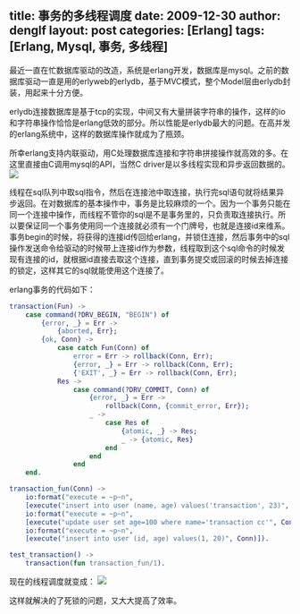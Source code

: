 title: 事务的多线程调度
date: 2009-12-30
author: denglf
layout: post
categories: [Erlang]
tags: [Erlang, Mysql, 事务, 多线程]
---
最近一直在忙数据库驱动的改造，系统是erlang开发，数据库是mysql。之前的数据库驱动一直是用的erlyweb的erlydb，基于MVC模式，整个Model层由erlydb封装，用起来十分方便。
<!--more-->
erlydb连接数据库是基于tcp的实现，中间又有大量拼装字符串的操作，这样的io和字符串操作恰恰是erlang低效的部分。所以性能是erlydb最大的问题。在高并发的erlang系统中，这样的数据库操作就成为了瓶颈。

所幸erlang支持内联驱动，用C处理数据库连接和字符串拼接操作就高效的多。在这里直接由C调用mysql的API，当然C driver是以多线程实现和异步返回数据的。
![](/images/2009-12-30-multithread-scheduling-transaction/Capture.PNG)

线程在sql队列中取sql指令，然后在连接池中取连接，执行完sql语句就将结果异步返回。在对数据库的基本操作中，事务是比较麻烦的一个。因为一个事务只能在同一个连接中操作，而线程不管你的sql是不是事务里的，只负责取连接执行。所以要保证同一个事务使用同一个连接就必须有一个门牌号，也就是连接id来维系。事务begin的时候，将获得的连接id传回给erlang，并锁住连接，然后事务中的sql操作发送命令给驱动的时候带上连接id作为参数，线程取到这个sql命令的时候发现有连接的id，就根据id直接去取这个连接，直到事务提交或回滚的时候去掉连接的锁定，这样其它的sql就能使用这个连接了。

erlang事务的代码如下：

```erlang
transaction(Fun) ->
    case command(?DRV_BEGIN, "BEGIN") of
        {error, _} = Err ->
            {aborted, Err};
        {ok, Conn} ->
            case catch Fun(Conn) of
                error = Err -> rollback(Conn, Err);
                {error, _} = Err -> rollback(Conn, Err);
                {'EXIT', _} = Err -> rollback(Conn, Err);
            Res ->
                case command(?DRV_COMMIT, Conn) of
                    {error, _} = Err ->
                        rollback(Conn, {commit_error, Err});
                    _ ->
                        case Res of
                            {atomic, _} -> Res;
                            _ -> {atomic, Res}
                        end
                    end
                end
    end.

transaction_fun(Conn) ->
    io:format("execute = ~p~n",
    [execute("insert into user (name, age) values('transaction', 23)", Conn)]),
    io:format("execute = ~p~n",
    [execute("update user set age=100 where name='transaction cc'", Conn)]),
    io:format("execute = ~p~n",
    [execute("insert into user (id, age) values(1, 20)", Conn)]).

test_transaction() ->
    transaction(fun transaction_fun/1).
```

现在的线程调度就变成：
![](/images/2009-12-30-multithread-scheduling-transaction/Capture1.PNG)

这样就解决的了死锁的问题，又大大提高了效率。
